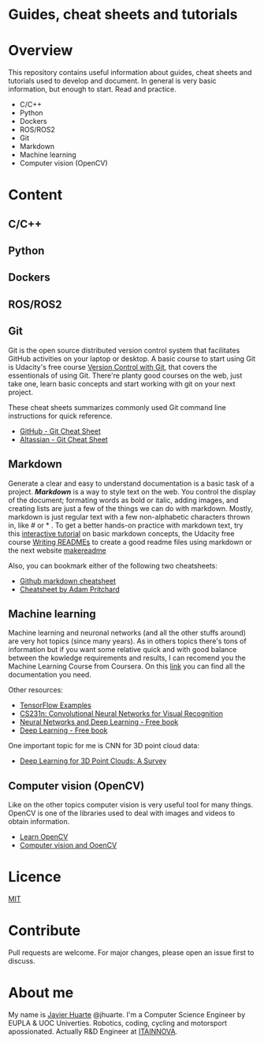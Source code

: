 # Guides, cheat sheets and tutorials

# Overview
This repository contains useful information about guides, cheat sheets and tutorials used to develop and document. In general is very basic information, but enough to start. Read and practice.

* C/C++
* Python
* Dockers
* ROS/ROS2
* Git
* Markdown
* Machine learning
* Computer vision (OpenCV)

# Content

## C/C++

## Python

## Dockers

## ROS/ROS2

## Git
Git is the open source distributed version control system that facilitates GitHub activities on your laptop or desktop. A basic course to start using Git is Udacity's free course [Version Control with Git](https://www.udacity.com/course/version-control-with-git--ud123), that covers the essentionals of using Git. There're planty good courses on the web, just take one, learn basic concepts and start working with git on your next project.

These cheat sheets summarizes commonly used Git command line instructions for quick reference.

* [GitHub - Git Cheat Sheet](https://training.github.com/downloads/github-git-cheat-sheet.pdf)
* [Altassian - Git Cheat Sheet](https://www.atlassian.com/dam/jcr:e7e22f25-bba2-4ef1-a197-53f46b6df4a5/SWTM-2088_Atlassian-Git-Cheatsheet.pdf)

## Markdown
Generate a clear and easy to understand documentation is a basic task of a project. _**Markdown**_ is a way to style text on the web. You control the display of the document; formating words as bold or italic, adding images, and creating lists are just a few of the things we can do with markdown. Mostly, markdown is just regular text with a few non-alphabetic characters thrown in, like # or * . To get a better hands-on practice with markdown text, try this [interactive tutorial](https://commonmark.org/help/tutorial/) on basic markdown concepts, the Udacity free course [Writing READMEs](https://www.udacity.com/course/writing-readmes--ud777) to create a good readme files using markdown or the next website [makereadme](https://www.makeareadme.com/)

Also, you can bookmark either of the following two cheatsheets:
* [Github markdown cheatsheet](https://guides.github.com/pdfs/markdown-cheatsheet-online.pdf)
* [Cheatsheet by Adam Pritchard](https://github.com/adam-p/markdown-here/wiki/Markdown-Cheatsheet)

## Machine learning
Machine learning and neuronal networks (and all the other stuffs around) are very hot topics (since many years). As in others topics there's tons of information but if you want some relative quick and with good balance between the kowledge requirements and results, I can recomend you the Machine Learning Course from Coursera. On this [link](https://github.com/vkosuri/CourseraMachineLearning) you can find all the documentation you need.

Other resources:
* [TensorFlow Examples](https://github.com/aymericdamien/TensorFlow-Examples)
* [CS231n: Convolutional Neural Networks for Visual Recognition](https://cs231n.github.io/)
* [Neural Networks and Deep Learning - Free book](http://neuralnetworksanddeeplearning.com/)
* [Deep Learning - Free book](https://www.deeplearningbook.org/) 

One important topic for me is CNN for 3D point cloud data:
* [Deep Learning for 3D Point Clouds: A Survey](https://github.com/QingyongHu/SoTA-Point-Cloud)
 
## Computer vision (OpenCV)
Like on the other topics computer vision is very useful tool for many things. OpenCV is one of the libraries used to deal with images and videos to obtain information.

* [Learn OpenCV](https://learnopencv.com/)
* [Computer vision and OoenCV](https://www.pyimagesearch.com/)

# Licence
[MIT](https://choosealicense.com/licenses/mit/)

# Contribute
Pull requests are welcome. For major changes, please open an issue first to discuss.

# About me
My name is [Javier Huarte](https://github.com/jhuarte) @jhuarte. I'm a Computer Science Engineer by EUPLA & UOC Univerties. Robotics, coding, cycling and motorsport apossionated. Actually R&D Engineer at [ITAINNOVA](www.itainnova.es).
